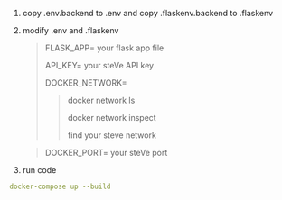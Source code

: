 1. copy .env.backend to .env and copy .flaskenv.backend to .flaskenv
2. modify .env and .flaskenv

   > FLASK_APP= your flask app file
   > 
   > API_KEY= your steVe API key
   >
   > DOCKER_NETWORK=
   >
   >> docker network ls
   >> 
   >> docker network inspect <network>
   >>
   >> find your steve network

   > DOCKER_PORT= your steVe port

3. run code

```yaml
docker-compose up --build
```

